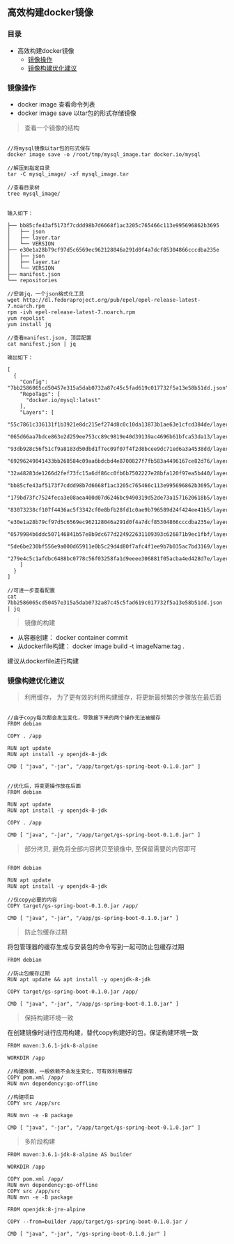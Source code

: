 ## 高效构建docker镜像

### 目录

- 高效构建docker镜像
    - [镜像操作](#镜像操作)
    - [镜像构建优化建议](#镜像构建优化建议)

### <a name="镜像操作"> 镜像操作</a>

* docker image 查看命令列表
* docker image save 以tar包的形式存储镜像


> 查看一个镜像的结构

```

//将mysql镜像以tar包的形式保存
docker image save -o /root/tmp/mysql_image.tar docker.io/mysql

//解压到指定目录
tar -C mysql_image/ -xf mysql_image.tar

//查看目录树
tree mysql_image/


输入如下：

├── bb85cfe43af5173f7cddd98b7d6668f1ac3205c765466c113e995696862b3695
│   ├── json
│   ├── layer.tar
│   └── VERSION
├── e30e1a28b79cf97d5c6569ec962128046a291d0f4a7dcf85304866cccdba235e
│   ├── json
│   ├── layer.tar
│   └── VERSION
├── manifest.json
└── repositories

//安装jq，一个json格式化工具
wget http://dl.fedoraproject.org/pub/epel/epel-release-latest-7.noarch.rpm
rpm -ivh epel-release-latest-7.noarch.rpm
yum repolist
yum install jq

//查看manifest.json, 顶层配置
cat manifest.json | jq

输出如下：

[
  {
    "Config": "7bb2586065cd50457e315a5dab0732a87c45c5fad619c017732f5a13e58b51dd.json",
    "RepoTags": [
      "docker.io/mysql:latest"
    ],
    "Layers": [
      "55c7861c336131f1b3921e8dc215ef274d8c0c10da13873b1ae63e1cfcd384de/layer.tar",
      "065d66aa7bdce863e2d259ee753cc89c9819e40d39139ac4696b61bfca53da13/layer.tar",
      "93db928c56f51cf9a8183d50dbd1f7ec09f07f4f2d8bcee9dc71ed6a3a4538dd/layer.tar",
      "69296249841433bb268584c09aa6bdcbd4e8700827f7fb583a4496167ce82d76/layer.tar",
      "32a48283de1266d2fef73fc15a6df86cc0fb6b7502227e28bfa120f97ea5b440/layer.tar",
      "bb85cfe43af5173f7cddd98b7d6668f1ac3205c765466c113e995696862b3695/layer.tar",
      "179bd73fc7524feca3e08aea400d07d6246bc9490319d52de73a1571620618b5/layer.tar",
      "83073238cf107f4436ac5f3342cf0e8bfb28fd1c0ae9b796589d24f424ee41b5/layer.tar",
      "e30e1a28b79cf97d5c6569ec962128046a291d0f4a7dcf85304866cccdba235e/layer.tar",
      "0579984b6ddc507146841b57e8b9dc677d224922631109393c626871b9ec1fbf/layer.tar",
      "5de6be230bf556e9a000d65911e0b5c29d4d80f7afc4f1ee9b7b035ac7bd3169/layer.tar",
      "279e4c5c1afdbc6488bc0778c56f03258fa1d9eeee306881f05acba4ed428d7e/layer.tar"
    ]
  }
]

//可进一步查看配置
cat 7bb2586065cd50457e315a5dab0732a87c45c5fad619c017732f5a13e58b51dd.json | jq

``` 

> 镜像的构建

* 从容器创建： docker container commit
* 从dockerfile构建： docker image build -t imageName:tag .

建议从dockerfile进行构建

### <a name="镜像构建优化建议"> 镜像构建优化建议 </a>

> 利用缓存， 为了更有效的利用构建缓存，将更新最频繁的步骤放在最后面

```

//由于copy每次都会发生变化，导致接下来的两个操作无法被缓存
FROM debian

COPY . /app

RUN apt update
RUN apt install -y openjdk-8-jdk

CMD [ "java", "-jar", "/app/target/gs-spring-boot-0.1.0.jar" ]


//优化后，将变更操作放在后面
FROM debian

RUN apt update
RUN apt install -y openjdk-8-jdk

COPY . /app

CMD [ "java", "-jar", "/app/target/gs-spring-boot-0.1.0.jar" ]

```

> 部分拷贝, 避免将全部内容拷贝至镜像中, 至保留需要的内容即可

```

FROM debian

RUN apt update
RUN apt install -y openjdk-8-jdk

//仅copy必要的内容
COPY target/gs-spring-boot-0.1.0.jar /app/

CMD [ "java", "-jar", "/app/gs-spring-boot-0.1.0.jar" ]

```

> 防止包缓存过期

将包管理器的缓存生成与安装包的命令写到一起可防止包缓存过期

```
FROM debian

//防止包缓存过期
RUN apt update && apt install -y openjdk-8-jdk

COPY target/gs-spring-boot-0.1.0.jar /app/

CMD [ "java", "-jar", "/app/gs-spring-boot-0.1.0.jar" ]

```

> 保持构建环境一致

在创建镜像时进行应用构建，替代copy构建好的包，保证构建环境一致

```
FROM maven:3.6.1-jdk-8-alpine

WORKDIR /app

//构建依赖，一般依赖不会发生变化，可有效利用缓存
COPY pom.xml /app/
RUN mvn dependency:go-offline

//构建项目
COPY src /app/src
    
RUN mvn -e -B package

CMD [ "java", "-jar", "/app/target/gs-spring-boot-0.1.0.jar" ]

```

> 多阶段构建

```
FROM maven:3.6.1-jdk-8-alpine AS builder

WORKDIR /app

COPY pom.xml /app/
RUN mvn dependency:go-offline
COPY src /app/src
RUN mvn -e -B package

FROM openjdk:8-jre-alpine

COPY --from=builder /app/target/gs-spring-boot-0.1.0.jar /

CMD [ "java", "-jar", "/gs-spring-boot-0.1.0.jar" ]

```
